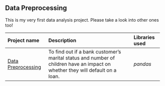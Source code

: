 ## Data Preprocessing



This is my very first data analysis project. Please take a look into other ones too! 



| Project name | Description | Libraries used | 
| :---------------------- | :---------------------- | :---------------------- |
| [Data Preprocessing](https://github.com/vadim-fridman/portfolio-yandex-practicum/tree/master/01_Data_Preprocessing__Bank_Loans_Overdue_Rate) | To find out if a bank customer’s marital status and number of children have an impact on whether they will default on a loan. | *pandas*|
